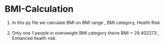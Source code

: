 # BMI-Calculation

1. In this py file we calculate BMI on BMI range , BMI category, Health Risk .
2. Only one 1 people in overweight BMI category theire BMI = 29.402273 , Enhanced health risk.
